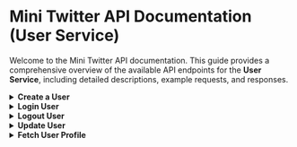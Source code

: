 # Mini Twitter API Documentation (User Service)

Welcome to the Mini Twitter API documentation. This guide provides a comprehensive overview of the available API endpoints for the **User Service**, including detailed descriptions, example requests, and responses.

<details>
<a id="create-user"></a>
<summary><b>Create a User</b></summary>

**Endpoint:** `POST /api/users`

**Description:** Creates a new user in the system.

**Request Body:**
```json
{
  "username": "johndoe",
  "email": "johndoe@example.com",
  "password": "password123",
  "name": "John Doe",
  "bio": "A passionate coder."
}
```

**Response Body (Success):**
```json
{
  "data": "OK"
}
```

**Response Body (Failed):**
```json
{
  "errors": "Username or email already exists."
}
```
</details>

<details>
<a id="login-user"></a>
<summary><b>Login User</b></summary>

**Endpoint:** `POST /api/auth/login`

**Description:**  uthenticates a user and returns a token.

- **Request Body:**
```json
{
  "username": "johndoe",
  "password": "password123"
}
```

**Response Body (Success):**
```json
{
  "data": {
    "token": "jwt-token-example",
    "expiredAt": 1694538000000
  }
}
```

**Response Body (Failed):**
```json
{
  "errors": "Username or password wrong."
}
```
</details>

<details>
<a id="logout"></a>
<summary><b>Logout User</b></summary>

**Endpoint:** `DELETE /api/auth/logout`

**Description:**  Logs out a user by invalidating their token.

**Request Header:**
- `X-API-TOKEN`: The user's authentication token (Mandatory).

**Response Body (Success):**
```json
{
  "data": "OK"
}
```

**Response Body (Failed):**
```json
{
  "errors": "Error logging out user."
}
```
</details>

<details>
<a id="update-user"></a>
<summary><b>Update User</b></summary>

**Endpoint:** `PUT /api/users/{userId}`

**Description:**  Updates the information of an existing user. The user must be authenticated to update their profile.

**Request Parameters:**:
- `useId` : The unique identifier of the user whose profile is being updated.

**Request Header:**
- `X-API-TOKEN`: The user's authentication token (Mandatory).

- **Request Body:**
```json
{
  "email": "newemail@example.com",
  "password": "newpassword123",
  "name": "New Name",
  "bio": "Updated bio."
}
```

**Response Body (Success):**
```json
{
  "data": {
    "id": "user-123",
    "username": "johndoe",
    "email": "newemail@example.com",
    "name": "New Name",
    "bio": "Updated bio."
  }
}
```

**Response Body (Failed):**
```json
{
  "errors": "User not found or validation error."
}
```
</details>

<details>
<a id="fetch-user-profile"></a>
<summary><b>Fetch User Profile</b></summary>

**Endpoint:** `GET /api/users/{userId}`

**Description:**  Retrieves details of a specific user by their ID.

**Request Parameters::**
- `userId`: The unique identifier of the user whose profile is being fetched.

**Response Body (Success):**
```json
{
  "data": {
    "id": "user-123",
    "username": "johndoe",
    "email": "johndoe@example.com",
    "name": "John Doe",
    "bio": "A passionate coder."
  }
}
```

**Response Body (Failed):**
```json
{
  "errors": "User not found."
}
```
</details>
